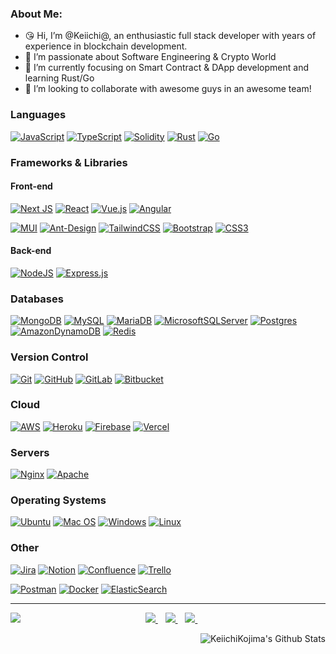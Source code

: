 ### About Me:
- 😘 Hi, I’m @Keiichi@, an enthusiastic full stack developer with years of experience in blockchain development.
- 👀 I’m passionate about Software Engineering & Crypto World
- 💫 I’m currently focusing on Smart Contract & DApp development and learning Rust/Go
- 💞️ I’m looking to collaborate with awesome guys in an awesome team!

### Languages
[![JavaScript](https://img.shields.io/badge/javascript-%23323330.svg?style=for-the-badge&logo=javascript&logoColor=%23F7DF1E)](https://github.com/KeiichiKojima/)
[![TypeScript](https://img.shields.io/badge/typescript-%23007ACC.svg?style=for-the-badge&logo=typescript&logoColor=white)](https://github.com/KeiichiKojima/)
[![Solidity](https://img.shields.io/badge/Solidity-%23363636.svg?style=for-the-badge&logo=solidity&logoColor=white)](https://github.com/KeiichiKojima/)
[![Rust](https://img.shields.io/badge/rust-%23000000.svg?style=for-the-badge&logo=rust&logoColor=white)](https://github.com/KeiichiKojima/)
[![Go](https://img.shields.io/badge/go-%2300ADD8.svg?style=for-the-badge&logo=go&logoColor=white)](https://github.com/KeiichiKojima/)

### Frameworks & Libraries

#### Front-end
[![Next JS](https://img.shields.io/badge/Next-black?style=for-the-badge&logo=next.js&logoColor=white&link=https://github.com/KeiichiKojima/)](https://github.com/KeiichiKojima/)
[![React](https://img.shields.io/badge/react-%2320232a.svg?style=for-the-badge&logo=react&logoColor=%2361DAFB&link=https://github.com/KeiichiKojima/)](https://github.com/KeiichiKojima/)
[![Vue.js](https://img.shields.io/badge/vuejs-%2335495e.svg?style=for-the-badge&logo=vuedotjs&logoColor=%234FC08D&link=https://github.com/KeiichiKojima/)](https://github.com/KeiichiKojima/)
[![Angular](https://img.shields.io/badge/angular-%23DD0031.svg?style=for-the-badge&logo=angular&logoColor=white&link=https://github.com/KeiichiKojima/)](https://github.com/KeiichiKojima/)

[![MUI](https://img.shields.io/badge/MUI-%230081CB.svg?style=for-the-badge&logo=material-ui&logoColor=white)](https://github.com/KeiichiKojima/)
[![Ant-Design](https://img.shields.io/badge/-AntDesign-%230170FE?style=for-the-badge&logo=ant-design&logoColor=white)](https://github.com/KeiichiKojima/)
[![TailwindCSS](https://img.shields.io/badge/tailwindcss-%2338B2AC.svg?style=for-the-badge&logo=tailwind-css&logoColor=white)](https://github.com/KeiichiKojima)
[![Bootstrap](https://img.shields.io/badge/bootstrap-%23563D7C.svg?style=for-the-badge&logo=bootstrap&logoColor=white)](https://github.com/KeiichiKojima/)
[![CSS3](https://img.shields.io/badge/css3-%231572B6.svg?style=for-the-badge&logo=css3&logoColor=white)](https://github.com/KeiichiKojima/)

#### Back-end
[![NodeJS](https://img.shields.io/badge/node.js-6DA55F?style=for-the-badge&logo=node.js&logoColor=white&link=https://github.com/KeiichiKojima/)](https://github.com/KeiichiKojima/)
[![Express.js](https://img.shields.io/badge/express.js-%23404d59.svg?style=for-the-badge&logo=express&logoColor=%2361DAFB)](https://github.com/KeiichiKojima/)

### Databases

[![MongoDB](https://img.shields.io/badge/MongoDB-%234ea94b.svg?style=for-the-badge&logo=mongodb&logoColor=white)](https://github.com/KeiichiKojima/)
[![MySQL](https://img.shields.io/badge/mysql-%2300f.svg?style=for-the-badge&logo=mysql&logoColor=white)](https://github.com/KeiichiKojima/)
[![MariaDB](https://img.shields.io/badge/MariaDB-003545?style=for-the-badge&logo=mariadb&logoColor=white)](https://github.com/KeiichiKojima/)
[![MicrosoftSQLServer](https://img.shields.io/badge/Microsoft%20SQL%20Sever-CC2927?style=for-the-badge&logo=microsoft%20sql%20server&logoColor=white)](https://github.com/KeiichiKojima/)
[![Postgres](https://img.shields.io/badge/postgres-%23316192.svg?style=for-the-badge&logo=postgresql&logoColor=white)](https://github.com/KeiichiKojima/)
[![AmazonDynamoDB](https://img.shields.io/badge/Amazon%20DynamoDB-4053D6?style=for-the-badge&logo=Amazon%20DynamoDB&logoColor=white)](https://github.com/KeiichiKojima/)
[![Redis](https://img.shields.io/badge/redis-%23DD0031.svg?style=for-the-badge&logo=redis&logoColor=white)](https://github.com/KeiichiKojima/)

### Version Control

[![Git](https://img.shields.io/badge/git-%23F05033.svg?style=for-the-badge&logo=git&logoColor=white)](https://github.com/KeiichiKojima/)
[![GitHub](https://img.shields.io/badge/github-%23121011.svg?style=for-the-badge&logo=github&logoColor=white)](https://github.com/KeiichiKojima/)
[![GitLab](https://img.shields.io/badge/gitlab-%23181717.svg?style=for-the-badge&logo=gitlab&logoColor=white)](https://github.com/KeiichiKojima/)
[![Bitbucket](https://img.shields.io/badge/bitbucket-%230047B3.svg?style=for-the-badge&logo=bitbucket&logoColor=white)](https://github.com/KeiichiKojima/)

### Cloud

[![AWS](https://img.shields.io/badge/AWS-%23FF9900.svg?style=for-the-badge&logo=amazon-aws&logoColor=white)](https://github.com/KeiichiKojima/)
[![Heroku](https://img.shields.io/badge/heroku-%23430098.svg?style=for-the-badge&logo=heroku&logoColor=white)](https://github.com/KeiichiKojima/)
[![Firebase](https://img.shields.io/badge/firebase-%23039BE5.svg?style=for-the-badge&logo=firebase)](https://github.com/KeiichiKojima/)
[![Vercel](https://img.shields.io/badge/vercel-%23000000.svg?style=for-the-badge&logo=vercel&logoColor=white)](https://github.com/KeiichiKojima/)

### Servers

[![Nginx](https://img.shields.io/badge/nginx-%23009639.svg?style=for-the-badge&logo=nginx&logoColor=white)](https://github.com/KeiichiKojima)
[![Apache](https://img.shields.io/badge/apache-%23D42029.svg?style=for-the-badge&logo=apache&logoColor=white)](https://github.com/KeiichiKojima)

### Operating Systems

[![Ubuntu](https://img.shields.io/badge/Ubuntu-E95420?style=for-the-badge&logo=ubuntu&logoColor=white)](https://github.com/KeiichiKojima)
[![Mac OS](https://img.shields.io/badge/mac%20os-000000?style=for-the-badge&logo=macos&logoColor=F0F0F0)](https://github.com/KeiichiKojima)
[![Windows](https://img.shields.io/badge/Windows-0078D6?style=for-the-badge&logo=windows&logoColor=white)](https://github.com/KeiichiKojima)
[![Linux](https://img.shields.io/badge/Linux-FCC624?style=for-the-badge&logo=linux&logoColor=black)](https://github.com/KeiichiKojima)

### Other

[![Jira](https://img.shields.io/badge/jira-%230A0FFF.svg?style=for-the-badge&logo=jira&logoColor=white)](https://github.com/KeiichiKojima)
[![Notion](https://img.shields.io/badge/Notion-%23000000.svg?style=for-the-badge&logo=notion&logoColor=white)](https://github.com/KeiichiKojima)
[![Confluence](https://img.shields.io/badge/confluence-%23172BF4.svg?style=for-the-badge&logo=confluence&logoColor=white)](https://github.com/KeiichiKojima)
[![Trello](https://img.shields.io/badge/Trello-%23026AA7.svg?style=for-the-badge&logo=Trello&logoColor=white)](https://github.com/KeiichiKojima)

[![Postman](https://img.shields.io/badge/Postman-FF6C37?style=for-the-badge&logo=postman&logoColor=white)](https://github.com/KeiichiKojima)
[![Docker](https://img.shields.io/badge/docker-%230db7ed.svg?style=for-the-badge&logo=docker&logoColor=white)](https://github.com/KeiichiKojima)
[![ElasticSearch](https://img.shields.io/badge/-ElasticSearch-005571?style=for-the-badge&logo=elasticsearch)](https://github.com/KeiichiKojima)


--- 
<img align="left" src="https://github-readme-stats.vercel.app/api/top-langs/?username=KeiichiKojima&theme=white" /> 
<p align="center">
<a href="https://t.me/bcninja" rel="nofollow">
  <img src="https://camo.githubusercontent.com/0ea1367897b9ee948089a0db824d57a30ce8a5413b59f80d2062b7efcd39ceb3/68747470733a2f2f696d672e736869656c64732e696f2f62616467652f74656c656772616d2d2532333030373742352e7376673f267374796c653d666f722d7468652d6261646765266c6f676f3d74656c656772616d266c6f676f436f6c6f723d7768697465" data-canonical-src="https://img.shields.io/badge/telegram-%230077B5.svg?&amp;style=for-the-badge&amp;logo=telegram&amp;logoColor=white" style="max-width:100%;">
</a>&nbsp;&nbsp;
<a href="https://www.linkedin.com/in/keiichikojima365" rel="nofollow">
  <img src="https://camo.githubusercontent.com/a493f6833f99fb3c85788d6d9305e6b7a42b838e5ee5d138fd9a8214a7e77472/68747470733a2f2f696d672e736869656c64732e696f2f62616467652f6c696e6b6564696e2d2532333030373742352e7376673f267374796c653d666f722d7468652d6261646765266c6f676f3d6c696e6b6564696e266c6f676f436f6c6f723d7768697465" data-canonical-src="https://img.shields.io/badge/linkedin-%230077B5.svg?&amp;style=for-the-badge&amp;logo=linkedin&amp;logoColor=white" style="max-width:100%;">
</a>&nbsp;&nbsp;
<a href="mailto:keiichikojima365@gmail.com">
  <img src="https://camo.githubusercontent.com/44d159cb65c2e906ed744052efc1c933364dddc8f2735fe0782a5f60594ff22d/68747470733a2f2f696d672e736869656c64732e696f2f62616467652f656d61696c206d652d2532333144413146332e7376673f267374796c653d666f722d7468652d6261646765266c6f676f3d676d61696c266c6f676f436f6c6f723d7768697465" data-canonical-src="https://img.shields.io/badge/email me-%231DA1F3.svg?&amp;style=for-the-badge&amp;logo=gmail&amp;logoColor=white" style="max-width:100%;">
</a>&nbsp;&nbsp;
</p>


<img align="right" alt="KeiichiKojima's Github Stats" src="https://github-readme-stats.vercel.app/api?username=KeiichiKojima&show_icons=true&hide_border=true" /><br />


[github]: https://github.com/KeiichiKojima/

<!---
KeiichiKojima/KeiichiKojima is a ✨ special ✨ repository because its `README.md` (this file) appears on your GitHub profile.
You can click the Preview link to take a look at your changes.
--->
